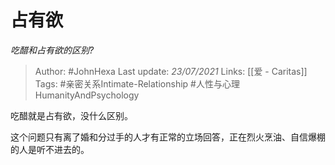 # 占有欲
*吃醋和占有欲的区别?*

> Author: #JohnHexa
Last update: *23/07/2021* 
Links: [[爱 - Caritas]] 
Tags: #亲密关系Intimate-Relationship #人性与心理HumanityAndPsychology 

 
吃醋就是占有欲，没什么区别。

这个问题只有离了婚和分过手的人才有正常的立场回答，正在烈火烹油、自信爆棚的人是听不进去的。




